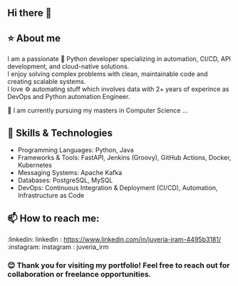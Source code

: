 ## Hi there 👋

## :star: About me
I am a passionate :snake: Python developer specializing in automation, CI/CD, API development, and cloud-native solutions.  
I enjoy solving complex problems with clean, maintainable code and creating scalable systems.  
I love :gear: automating stuff which involves data with 2+ years of experince as DevOps and Python automation Engineer.    

:triangular_flag_on_post: I am currently pursuing my masters in Computer Science ...  

## :thought_balloon: Skills & Technologies  
- Programming Languages: Python, Java  
- Frameworks & Tools: FastAPI, Jenkins (Groovy), GitHub Actions, Docker, Kubernetes  
- Messaging Systems: Apache Kafka  
- Databases: PostgreSQL, MySQL  
- DevOps: Continuous Integration & Deployment (CI/CD), Automation, Infrastructure as Code  


  
## 📫 How to reach me:  
:linkedin: linkedIn : https://www.linkedin.com/in/juveria-iram-4495b3181/  
:instagram: instagram : juveria_irm 
  
  
### :blush: Thank you for visiting my portfolio! Feel free to reach out for collaboration or freelance opportunities.

